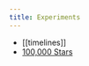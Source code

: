 ```yaml
---
title: Experiments
---
```



- [[timelines]]
- [100,000 Stars](https://stars.chromeexperiments.com/)


